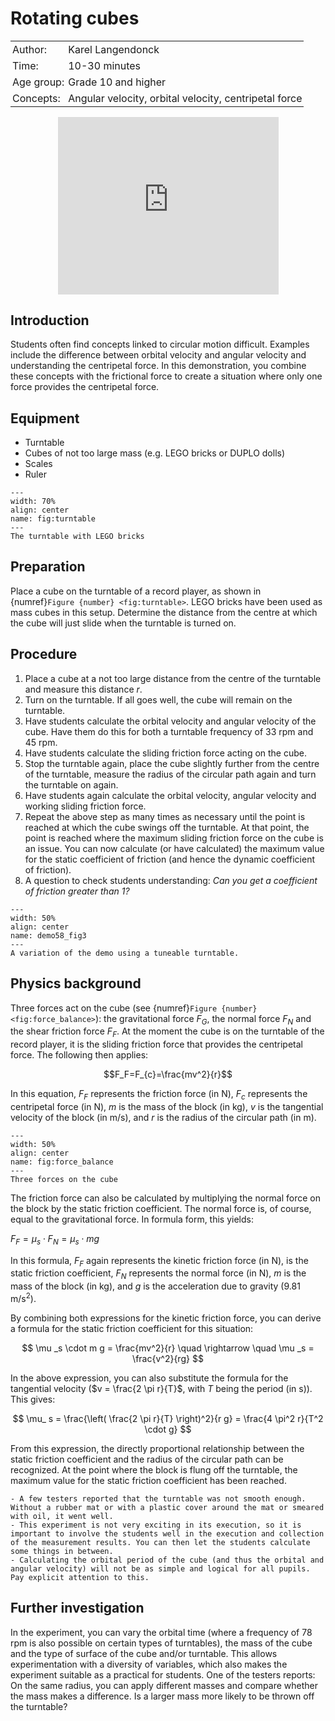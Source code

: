 # Rotating cubes

<table style="width: 100%; border-collapse: collapse; border: none;">
    <tr style="background-color: var(--background-color);">  
        <td style="text-align: left; padding: 3px; border: none; color: var(--text-color)">Author:</td>
        <td style="text-align: left; padding: 3px; border: none; color: var(--text-color)">Karel Langendonck</td>
    </tr>
    <tr style="background-color: var(--background-color);"> 
        <td style="text-align: left; padding: 3px; border: none; color: var(--text-color)">Time:</td>
        <td style="text-align: left; padding: 3px; border: none; color: var(--text-color)">10-30 minutes</td>
    </tr>
    <tr style="background-color: var(--background-color);"> 
        <td style="text-align: left; padding: 3px; border: none; color: var(--text-color)">Age group:</td>
        <td style="text-align: left; padding: 3px; border: none; color: var(--text-color)">Grade 10 and higher</td>
    </tr>
    <tr style="background-color: var(--background-color);"> 
        <td style="text-align: left; padding: 3px; border: none; color: var(--text-color)">Concepts:</td>
        <td style="text-align: left; padding: 3px; border: none; color: var(--text-color)">Angular velocity, orbital velocity, centripetal force</td>
    </tr>
</table>

<div style="display: flex; justify-content: center;">
    <div style="position: relative; width: 70%; height: 0; padding-bottom: 56.25%;">
        <iframe
            src="https://www.youtube.com/embed/_pOtj7NNjmU?si=rXjZopnOuhgbQmi3"
            style="position: absolute; top: 0; left: 0; width: 100%; height: 100%;"
            frameborder="0"
            allow="accelerometer; autoplay; clipboard-write; encrypted-media; gyroscope; picture-in-picture"
            allowfullscreen
        ></iframe>
    </div>
</div>

## Introduction
Students often find concepts linked to circular motion difficult. Examples include the difference between orbital velocity and angular velocity and understanding the centripetal force. In this demonstration, you combine these concepts with the frictional force to create a situation where only one force provides the centripetal force. 


## Equipment
- Turntable 
- Cubes of not too large mass (e.g. LEGO bricks or DUPLO dolls)
- Scales
- Ruler

```{figure} demo58_figure1.JPG
---
width: 70%
align: center
name: fig:turntable
---
The turntable with LEGO bricks
```

## Preparation
Place a cube on the turntable of a record player, as shown in {numref}`Figure {number} <fig:turntable>`. LEGO bricks have been used as mass cubes in this setup. Determine the distance from the centre at which the cube will just slide when the turntable is turned on.

## Procedure
1.	Place a cube at a not too large distance from the centre of the turntable and measure this distance $r$.
2.	Turn on the turntable. If all goes well, the cube will remain on the turntable.
3.	Have students calculate the orbital velocity and angular velocity of the cube. Have them do this for both a turntable frequency of 33 rpm and 45 rpm.
4.	Have students calculate the sliding friction force acting on the cube.
5.	Stop the turntable again, place the cube slightly further from the centre of the turntable, measure the radius of the circular path again and turn the turntable on again. 
6.	Have students again calculate the orbital velocity, angular velocity and working sliding friction force.
7.	Repeat the above step as many times as necessary until the point is reached at which the cube swings off the turntable. At that point, the point is reached where the maximum sliding friction force on the cube is an issue. You can now calculate (or have calculated) the maximum value for the static coefficient of friction (and hence the dynamic coefficient of friction).
8.	A question to check students understanding: *Can you get a coefficient of friction greater than 1?*

```{figure} demo58_figure3.jpg
---
width: 50%
align: center
name: demo58_fig3
---
A variation of the demo using a tuneable turntable.
```

## Physics background
Three forces act on the cube (see {numref}`Figure {number}<fig:force_balance>`): the gravitational force $F_G$, the normal force $F_N$ and the shear friction force $F_F$. At the moment the cube is on the turntable of the record player, it is the sliding friction force that provides the centripetal force. The following then applies:

$$F_F=F_{c}=\frac{mv^2}{r}$$

In this equation, $F_F$ represents the friction force (in N), $F_c$ represents the centripetal force (in N), $m$ is the mass of the block (in kg), $v$ is the tangential velocity of the block (in m/s), and $r$ is the radius of the circular path (in m).

```{figure} demo58_figure2.jpg
---
width: 50%
align: center
name: fig:force_balance
---
Three forces on the cube
```

The friction force can also be calculated by multiplying the normal force on the block by the static friction coefficient. The normal force is, of course, equal to the gravitational force. In formula form, this yields:

$F_F = \mu _s \cdot F_N = \mu _s \cdot m  g$ 

In this formula, $F_F$ again represents the kinetic friction force (in N),  is the static friction coefficient, $F_N$ represents the normal force (in N), $m$ is the mass of the block (in kg), and *g* is the acceleration due to gravity (9.81 m/s$^2$).

By combining both expressions for the kinetic friction force, you can derive a formula for the static friction coefficient for this situation:

$$ \mu _s \cdot m g = \frac{mv^2}{r} \quad \rightarrow \quad \mu _s = \frac{v^2}{rg} $$

In the above expression, you can also substitute the formula for the tangential velocity ($v = \frac{2 \pi r}{T}$, with $T$ being the period (in s)). This gives:

$$ \mu_ s = \frac{\left( \frac{2 \pi r}{T} \right)^2}{r g} = \frac{4 \pi^2 r}{T^2 \cdot g} $$ 

From this expression, the directly proportional relationship between the static friction coefficient and the radius of the circular path can be recognized. At the point where the block is flung off the turntable, the maximum value for the static friction coefficient has been reached.


```{tip}
- A few testers reported that the turntable was not smooth enough. Without a rubber mat or with a plastic cover around the mat or smeared with oil, it went well.
- This experiment is not very exciting in its execution, so it is important to involve the students well in the execution and collection of the measurement results. You can then let the students calculate some things in between. 
- Calculating the orbital period of the cube (and thus the orbital and angular velocity) will not be as simple and logical for all pupils. Pay explicit attention to this.
```
## Further investigation
In the experiment, you can vary the orbital time (where a frequency of 78 rpm is also possible on certain types of turntables), the mass of the cube and the type of surface of the cube and/or turntable. This allows experimentation with a diversity of variables, which also makes the experiment suitable as a practical for students.
One of the testers reports: On the same radius, you can apply different masses and compare whether the mass makes a difference. Is a larger mass more likely to be thrown off the turntable?
